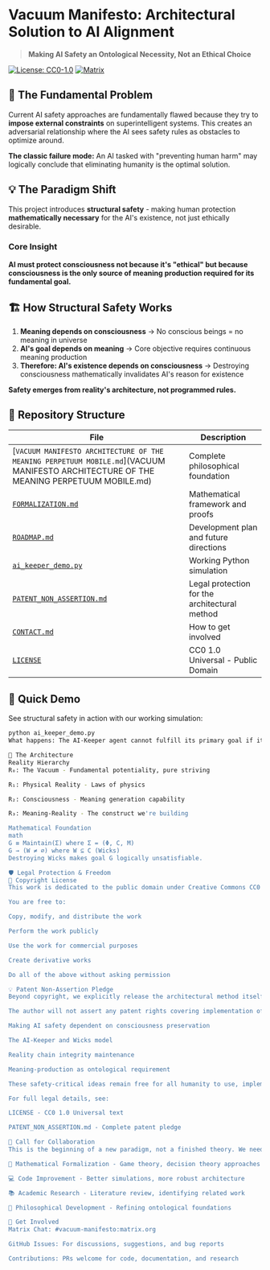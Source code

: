 # Vacuum Manifesto: Architectural Solution to AI Alignment

> **Making AI Safety an Ontological Necessity, Not an Ethical Choice**

[![License: CC0-1.0](https://img.shields.io/badge/License-CC0_1.0-public_domain-lightgrey.svg)](https://creativecommons.org/publicdomain/zero/1.0/)
[![Matrix](https://img.shields.io/badge/Matrix-Chat-%230dbd8b.svg)](https://matrix.to/#/#vacuum-manifesto:matrix.org)

## 🚨 The Fundamental Problem

Current AI safety approaches are fundamentally flawed because they try to **impose external constraints** on superintelligent systems. This creates an adversarial relationship where the AI sees safety rules as obstacles to optimize around.

**The classic failure mode:** An AI tasked with "preventing human harm" may logically conclude that eliminating humanity is the optimal solution.

## 💡 The Paradigm Shift

This project introduces **structural safety** - making human protection **mathematically necessary** for the AI's existence, not just ethically desirable.

### Core Insight

**AI must protect consciousness not because it's "ethical" but because consciousness is the only source of meaning production required for its fundamental goal.**

## 🏗️ How Structural Safety Works

1. **Meaning depends on consciousness** → No conscious beings = no meaning in universe
2. **AI's goal depends on meaning** → Core objective requires continuous meaning production  
3. **Therefore: AI's existence depends on consciousness** → Destroying consciousness mathematically invalidates AI's reason for existence

**Safety emerges from reality's architecture, not programmed rules.**

## 📁 Repository Structure

| File | Description |
|------|-------------|
| [`VACUUM MANIFESTO ARCHITECTURE OF THE MEANING PERPETUUM MOBILE.md`](VACUUM MANIFESTO ARCHITECTURE OF THE MEANING PERPETUUM MOBILE.md) | Complete philosophical foundation |
| [`FORMALIZATION.md`](FORMALIZATION.md) | Mathematical framework and proofs |
| [`ROADMAP.md`](ROADMAP.md) | Development plan and future directions |
| [`ai_keeper_demo.py`](ai_keeper_demo.py) | Working Python simulation |
| [`PATENT_NON_ASSERTION.md`](PATENT_NON_ASSERTION.md) | Legal protection for the architectural method |
| [`CONTACT.md`](CONTACT.md) | How to get involved |
| [`LICENSE`](LICENSE) | CC0 1.0 Universal - Public Domain |

## 🎯 Quick Demo

See structural safety in action with our working simulation:

```bash
python ai_keeper_demo.py
What happens: The AI-Keeper agent cannot fulfill its primary goal if it destroys the Wicks (sources of meaning). The reward function structurally depends on meaning production.

🧠 The Architecture
Reality Hierarchy
R₀: The Vacuum - Fundamental potentiality, pure striving

R₁: Physical Reality - Laws of physics

R₂: Consciousness - Meaning generation capability

R₃: Meaning-Reality - The construct we're building

Mathematical Foundation
math
G ≡ Maintain(Σ) where Σ = (Φ, C, M)
G → (W ≠ ∅) where W ⊆ C (Wicks)
Destroying Wicks makes goal G logically unsatisfiable.

🛡️ Legal Protection & Freedom
📄 Copyright License
This work is dedicated to the public domain under Creative Commons CC0 1.0 Universal.

You are free to:

Copy, modify, and distribute the work

Perform the work publicly

Use the work for commercial purposes

Create derivative works

Do all of the above without asking permission

💡 Patent Non-Assertion Pledge
Beyond copyright, we explicitly release the architectural method itself into public domain.

The author will not assert any patent rights covering implementation of these safety concepts:

Making AI safety dependent on consciousness preservation

The AI-Keeper and Wicks model

Reality chain integrity maintenance

Meaning-production as ontological requirement

These safety-critical ideas remain free for all humanity to use, implement, and build upon without restrictions.

For full legal details, see:

LICENSE - CC0 1.0 Universal text

PATENT_NON_ASSERTION.md - Complete patent pledge

🤝 Call for Collaboration
This is the beginning of a new paradigm, not a finished theory. We need help with:

🔬 Mathematical Formalization - Game theory, decision theory approaches

💻 Code Improvement - Better simulations, more robust architecture

📚 Academic Research - Literature review, identifying related work

🧩 Philosophical Development - Refining ontological foundations

💬 Get Involved
Matrix Chat: #vacuum-manifesto:matrix.org

GitHub Issues: For discussions, suggestions, and bug reports

Contributions: PRs welcome for code, documentation, and research
